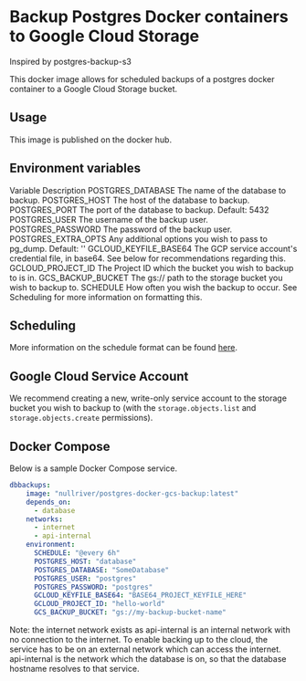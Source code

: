 # Backup Postgres Docker containers to Google Cloud Storage

Inspired by postgres-backup-s3

This docker image allows for scheduled backups of a postgres docker container to a Google Cloud Storage bucket.

## Usage

This image is published on the docker hub.

## Environment variables

Variable	Description
POSTGRES_DATABASE	The name of the database to backup.
POSTGRES_HOST	The host of the database to backup.
POSTGRES_PORT	The port of the database to backup. Default: 5432
POSTGRES_USER	The username of the backup user.
POSTGRES_PASSWORD	The password of the backup user.
POSTGRES_EXTRA_OPTS	Any additional options you wish to pass to pg_dump. Default: ''
GCLOUD_KEYFILE_BASE64	The GCP service account's credential file, in base64. See below for recommendations regarding this.
GCLOUD_PROJECT_ID	The Project ID which the bucket you wish to backup to is in.
GCS_BACKUP_BUCKET	The gs:// path to the storage bucket you wish to backup to.
SCHEDULE	How often you wish the backup to occur. See Scheduling for more information on formatting this.

## Scheduling

More information on the schedule format can be found [here](https://golang.org/pkg/time/#ParseDuration).

## Google Cloud Service Account

We recommend creating a new, write-only service account to the storage bucket you wish to backup to (with the `storage.objects.list` and `storage.objects.create` permissions).

## Docker Compose

Below is a sample Docker Compose service.

<!-- create yaml -->
```yaml
dbbackups:
    image: "nullriver/postgres-docker-gcs-backup:latest"
    depends_on:
      - database
    networks:
      - internet
      - api-internal
    environment:
      SCHEDULE: "@every 6h"
      POSTGRES_HOST: "database"
      POSTGRES_DATABASE: "SomeDatabase"
      POSTGRES_USER: "postgres"
      POSTGRES_PASSWORD: "postgres"
      GCLOUD_KEYFILE_BASE64: "BASE64_PROJECT_KEYFILE_HERE"
      GCLOUD_PROJECT_ID: "hello-world"
      GCS_BACKUP_BUCKET: "gs://my-backup-bucket-name"
```

Note: the internet network exists as api-internal is an internal network with no connection to the internet. To enable backing up to the cloud, the service has to be on an external network which can access the internet. api-internal is the network which the database is on, so that the database hostname resolves to that service.